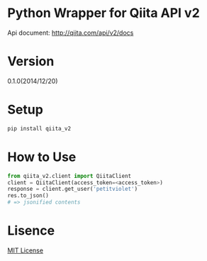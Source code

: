 # Python Wrapper for Qiita API v2

Api document: http://qiita.com/api/v2/docs

# Version

0.1.0(2014/12/20)

# Setup

```sh
pip install qiita_v2
```

# How to Use

```py
from qiita_v2.client import QiitaClient
client = QiitaClient(access_token=<access_token>)
response = client.get_user('petitviolet')
res.to_json()
# => jsonified contents
```

# Lisence

[MIT License](http://petitviolet.mit-license.org/)
